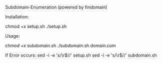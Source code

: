Subdomain-Enumeration (powered by findomain)

Installation:

chmod +x setup.sh
./setup.sh

Usage:

chmod +x subdomain.sh
./subdomain.sh domain.com

If Error occurs:
sed -i -e 's/\r$//' setup.sh
sed -i -e 's/\r$//' subdomain.sh
